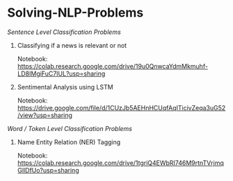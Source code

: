 # Solving-NLP-Problems

*Sentence Level Classification Problems*
1. Classifying if a news is relevant or not

   Notebook: https://colab.research.google.com/drive/19u0QnwcaYdmMkmuhf-LD8IMgiFuC7IUL?usp=sharing
2. Sentimental Analysis using LSTM

   Notebook: https://drive.google.com/file/d/1CUzJb5AEHnHCUqfAqITicivZeqa3uG52/view?usp=sharing

*Word / Token Level Classification Problems*
1. Name Entity Relation (NER) Tagging

   Notebook: https://colab.research.google.com/drive/1tgriQ4EWbRI746M9rtnTVrjmqGllDfUo?usp=sharing
